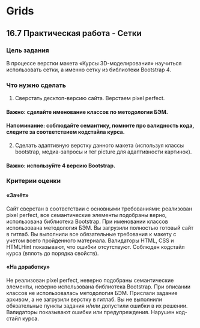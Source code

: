 # Grids
## 16.7 Практическая работа - Сетки
### Цель задания
В процессе верстки макета «Курсы 3D-моделирования» научиться использовать сетки, а именно сетку из библиотеки Bootstrap 4.

### Что нужно сделать
1. Сверстать десктоп-версию сайта. Верстаем pixel perfect.
#### Важно: сделайте именование классов по методологии БЭМ.
#### Напоминание: соблюдайте семантику, помните про валидность кода, следите за соответствием кодстайла курса.
2. Сделать адаптивную верстку данного макета (используя классы bootstrap, медиа-запросы и тег picture для адаптивности картинок).
#### Важно: используйте 4 версию Bootstrap.

### Критерии оценки
#### «Зачёт»
Сайт сверстан в соответствии с основными требованиями: реализован pixel perfect, все семантические элементы подобраны верно, использована библиотека Bootstrap.
При именовании классов использована методология БЭМ.
Вы загрузили полностью готовый сайт в гитлаб.
Вы выполнили все обязательные требования к макету с учетом всего пройденного материала.
Валидаторы HTML, CSS и HTMLHint показывают, что ошибки отсутствуют. 
Соблюден кодстайл курса (вплоть до порядка свойств).
#### «На доработку»
Не реализован pixel perfect, неверно подобраны семантические элементы, неверно использована библиотека Bootstrap.
При описании классов не использовалась методология БЭМ.
Прислали задание архивом, а не загрузили верстку в гитлаб.
Вы не выполнили обязательные пункты задания и/или допустили ошибки в их решении.
Валидаторы показывают ошибки или предупреждения.
Нарушен код-стайл курса.

